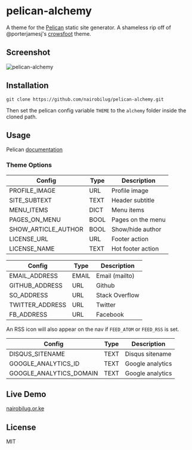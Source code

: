 # pelican-alchemy

A theme for the [Pelican](http://getpelican.com) static site generator. A shameless rip off of @porterjamesj's [crowsfoot](http://github.com/porterjamesj/crowsfoot) theme.


## Screenshot

![pelican-alchemy](screenshot.png)


## Installation

`git clone https://github.com/nairobilug/pelican-alchemy.git`

Then set the pelican config variable `THEME` to the `alchemy` folder inside the cloned path.


## Usage

Pelican [documentation](http://docs.getpelican.com/en/latest/)


### Theme Options

| Config                    | Type  | Description       |
| ------------------------- | ----- | ----------------- |
| PROFILE_IMAGE             | URL   | Profile image     |
| SITE_SUBTEXT              | TEXT  | Header subtitle   |
| MENU_ITEMS                | DICT  | Menu items        |
| PAGES_ON_MENU             | BOOL  | Pages on the menu |
| SHOW_ARTICLE_AUTHOR       | BOOL  | Show/hide author  |
| LICENSE_URL               | URL   | Footer action     |
| LICENSE_NAME              | TEXT  | Hot footer action |

| Config                    | Type  | Description       |
| ------------------------- | ----- | ----------------- |
| EMAIL_ADDRESS             | EMAIL | Email (mailto)    |
| GITHUB_ADDRESS            | URL   | Github            |
| SO_ADDRESS                | URL   | Stack Overflow    |
| TWITTER_ADDRESS           | URL   | Twitter           |
| FB_ADDRESS                | URL   | Facebook          |

An RSS icon will also appear on the nav if `FEED_ATOM` or `FEED_RSS` is set.

| Config                    | Type  | Description       |
| ------------------------- | ----- | ----------------- |
| DISQUS_SITENAME           | TEXT  | Disqus sitename   |
| GOOGLE_ANALYTICS_ID       | TEXT  | Google analytics  |
| GOOGLE_ANALYTICS_DOMAIN   | TEXT  | Google analytics  |


## Live Demo

[nairobilug.or.ke](http://nairobilug.or.ke)


## License

MIT
